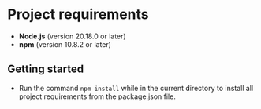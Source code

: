 # Project requirements
- **Node.js** (version 20.18.0 or later)
- **npm** (version 10.8.2 or later)

## Getting started 

- Run the command `npm install` while in the current directory to install all project requirements from the package.json file.

